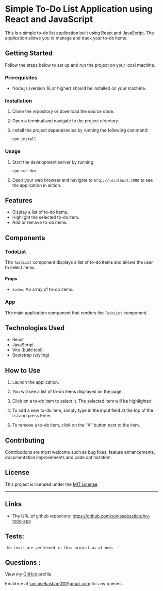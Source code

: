 # Simple To-Do List Application using React and JavaScript

This is a simple to-do list application built using React and JavaScript. The application allows you to manage and track your to-do items.

## Getting Started

Follow the steps below to set up and run the project on your local machine.

### Prerequisites

- Node.js (version 16 or higher) should be installed on your machine.

### Installation

1. Clone the repository or download the source code.

2. Open a terminal and navigate to the project directory.

3. Install the project dependencies by running the following command:

   ```
   npm install
   ```

### Usage

1. Start the development server by running:

   ```
   npm run dev
   ```

2. Open your web browser and navigate to `http://localhost:3000` to see the application in action.

## Features

- Display a list of to-do items.
- Highlight the selected to-do item.
- Add or remove to-do items.

## Components

### TodoList

The `TodoList` component displays a list of to-do items and allows the user to select items.

#### Props

- `todos`: An array of to-do items.

### App

The main application component that renders the `TodoList` component.

## Technologies Used

- React
- JavaScript
- Vite (build tool)
- Bootstrap (styling)

## How to Use

1. Launch the application.

2. You will see a list of to-do items displayed on the page.

3. Click on a to-do item to select it. The selected item will be highlighted.

4. To add a new to-do item, simply type in the input field at the top of the list and press Enter.

5. To remove a to-do item, click on the "X" button next to the item.

## Contributing
Contributions are most welcome such as bug fixes, feature enhancements, documentation improvements and code optimization.

## License

This project is licensed under the [MIT License](LICENSE).

---

## Links
* The URL of github repository:  https://github.com/soniasebastian/my-todo-app


## Tests: 
     No tests are performed in this project as of now.

## Questions :
  View my [GitHub](https://github.com/soniasebastian) profile
  
  Email me at soniasebastian011@gmail.com for any queries.
